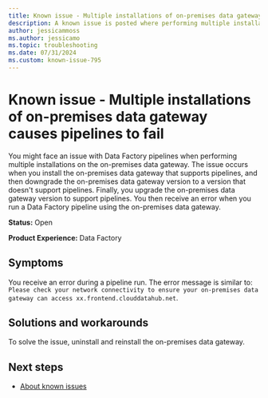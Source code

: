 ```yaml
---
title: Known issue - Multiple installations of on-premises data gateway causes pipelines to fail
description: A known issue is posted where performing multiple installations of on-premises data gateway causes pipelines to fail.
author: jessicammoss
ms.author: jessicamo
ms.topic: troubleshooting  
ms.date: 07/31/2024
ms.custom: known-issue-795
---
```


# Known issue - Multiple installations of on-premises data gateway causes pipelines to fail

You might face an issue with Data Factory pipelines when performing multiple installations on the on-premises data gateway. The issue occurs when you install the on-premises data gateway that supports pipelines, and then downgrade the on-premises data gateway version to a version that doesn't support pipelines. Finally, you upgrade the on-premises data gateway version to support pipelines. You then receive an error when you run a Data Factory pipeline using the on-premises data gateway.

**Status:** Open

**Product Experience:** Data Factory

## Symptoms

You receive an error during a pipeline run. The error message is similar to: `Please check your network connectivity to ensure your on-premises data gateway can access xx.frontend.clouddatahub.net`.

## Solutions and workarounds

To solve the issue, uninstall and reinstall the on-premises data gateway.

## Next steps

- [About known issues](https://support.fabric.microsoft.com/known-issues)
